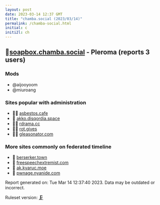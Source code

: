 ```yaml
---
layout: post
date: 2023-03-14 12:37 GMT
title: "chamba.social (2023/03/14)"
permalink: /chamba-social.html
initial: c
initi2l: ch
---
```


## 🦝[soapbox.chamba.social](https://soapbox.chamba.social) - Pleroma (reports 3 users)

### Mods
 * @aijooyoom
 * @miuroang

### Sites popular with administration

* 🦝🧸 [asbestos.cafe](/asbestos-cafe.html)
* 🐘 [akko.disqordia.space](/akko-disqordia-space.html)
* 🦝🧸 [rdrama.cc](/rdrama-cc.html)
* 🦝🧸 [rot.gives](/rot-gives.html)
* 🦝🧸 [gleasonator.com](/gleasonator-com.html)

### More sites commonly on federated timeline

* 🦝 [berserker.town](/berserker-town.html)
* 🦝 [freespeechextremist.com](/freespeechextremist-com.html)
* 🐘 [ak.kyaruc.moe](/ak-kyaruc-moe.html)
* 🐘 [pwnage.nyanide.com](/pwnage-nyanide-com.html)

Report generated on: Tue Mar 14 12:37:40 2023. Data may be outdated or incorrect.

Ruleset version: [🗜](/version-clamp)
